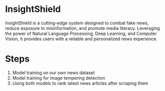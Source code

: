 # InsightShield
InsightShield is a cutting-edge system designed to combat fake news, reduce exposure to misinformation, and promote media literacy. Leveraging the power of Natural Language Processing, Deep Learning, and Computer Vision, it provides users with a reliable and personalized news experience.
# Steps
1. Model training on our own news dataset
2. Model training for image tempering detection
3. Using both models to rank latest news articles after scraping them
